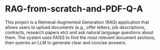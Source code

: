 # RAG-from-scratch-and-PDF-Q-A
This project is a Retrieval-Augmented Generation (RAG) application that allows users to upload documents (e.g., offer letters, job descriptions, contracts, research papers etc) and ask natural language questions about them. The system uses FAISS to find the most relevant document sections, then queries an LLM to generate clear and concise answers.
